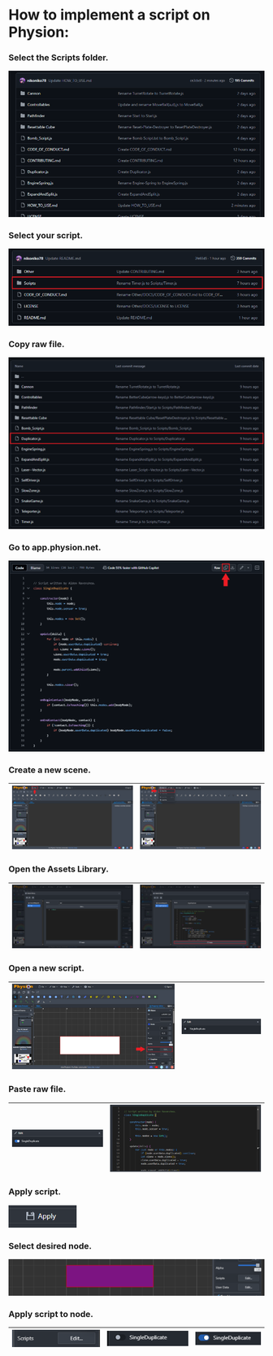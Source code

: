 # How to implement a script on Physion:
### Select the Scripts folder.
![Application Screenshot](IMAGES/1.png)
### Select your script.
![Application Screenshot](IMAGES/2.png)
### Copy raw file.
![Application Screenshot](IMAGES/3.png)
### Go to app.physion.net.
![Application Screenshot](IMAGES/4.png)
### Create a new scene.
| ![Application Screenshot](IMAGES/5.png) | ![Application Screenshot](IMAGES/6.png)  |
|-----------------------------------------|------------------------------------------|
### Open the Assets Library.
| ![Application Screenshot](IMAGES/11.png) | ![Application Screenshot](IMAGES/12.png) |
|------------------------------------------|------------------------------------------|
### Open a new script.
| ![Application Screenshot](IMAGES/14.png) | ![Application Screenshot](IMAGES/15.png) |
|------------------------------------------|------------------------------------------|
### Paste raw file.
| ![Application Screenshot](IMAGES/16.png) | ![Application Screenshot](IMAGES/17.png) |
|------------------------------------------|------------------------------------------|
### Apply script.
![Application Screenshot](IMAGES/18.png)
### Select desired node.
![Application Screenshot](IMAGES/19.png)
### Apply script to node.
| ![Application Screenshot](IMAGES/20.png) | ![Application Screenshot](IMAGES/21.png) | ![Application Screenshot](IMAGES/22.png) |
|------------------------------------------|------------------------------------------|------------------------------------------|
